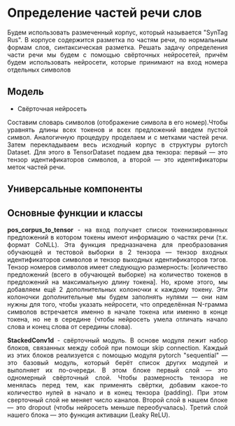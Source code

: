 #  Определение частей речи слов    

<p align="justify">
Будем использовать размеченный корпус, который называется "SynTag Rus". В корпусе содержится разметка по частям речи, по нормальным формам слов, синтаксическая разметка.  Решать задачу определения части речи мы будем с помощью свёрточных нейросетей, причём будем использовать нейросети, которые принимают на вход номера отдельных символов    
</p>

## Модель     

* Cвёрточная нейросеть

<p align="justify">
Составим словарь символов (отображение символа в его номер).Чтобы уравнять длины всех токенов и всех предложений введем пустой символ. Аналогичную процедуру проделаем и с метками частей речи. Затем перекладываем весь исходный корпус  в структуры pytorch Dataset. Для этого в TensorDataset подаем два тензора: первый — это тензор идентификаторов символов, а второй — это идентификаторы меток частей речи.
</p>

##  Универсальные компоненты   


## Основные функции и классы   

<p align="justify">
<b>pos_corpus_to_tensor</b> -  на вход получает список токенизированных предложений в котором токены имеют информацию о частях речи (т.к. формат CoNLL). Эта функция предназначена для преобразования обучающей и тестовой выборки в 2 тензора — тензор входных идентификаторов символов и тензор выходных идентификаторов тэгов. Тензор номеров символов имеет следующую размерность: [количество предложений (всего в обучающей выборке) на количество токенов в предложений на максимальную длину токена]. Но, кроме этого, мы добавляем ещё 2 дополнительных колоночки к каждому токену. Эти колоночки дополнительные мы будем заполнять нулями — они нам нужны для того, чтобы указать нейросети, что определённая N-грамма символов встречается именно в начале токена или именно в конце токена, но не в середине (чтобы нейросеть умела отличать начало слова и конец слова от середины слова).
</p>

<p align="justify">
<b>StackedConv1d</b> - свёрточный модуль. В основе модуля лежит набор блоков, связанных между собой при помощи skip connection. Каждый из этих блоков реализуется с помощью модуля pytorch "sequential" — это базовый модуль, который берёт список других модулей и выполняет их по-очереди. В этом блоке первый слой — это одномерный свёрточный слой. Чтобы размерность тензора не менялась перед тем, как применять свёртки, добавим какое-то количество нулей в начало и в конец тензора (padding). При этом сверточный слой не меняет число каналов. Второй слой в нашем блоке — это dropout (чтобы нейросеть меньше переобучалась). Третий слой нашего блока — это функция активации (Leaky ReLU).

</p>

